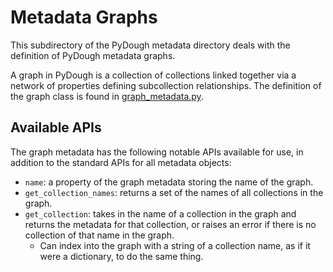 # Metadata Graphs

This subdirectory of the PyDough metadata directory deals with the definition of PyDough metadata graphs.

A graph in PyDough is a collection of collections linked together via a network of properties defining subcollection relationships. The definition of the graph class is found in [graph_metadata.py](graph_metadata.py).

## Available APIs

The graph metadata has the following notable APIs available for use, in addition to the standard APIs for all metadata objects:
- `name`: a property of the graph metadata storing the name of the graph.
- `get_collection_names`: returns a set of the names of all collections in the graph.
- `get_collection`: takes in the name of a collection in the graph and returns the metadata for that collection, or raises an error if there is no collection of that name in the graph.
    - Can index into the graph with a string of a collection name, as if it were a dictionary, to do the same thing.
